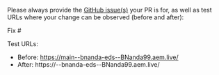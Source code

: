 Please always provide the [GitHub issue(s)](../issues) your PR is for, as well as test URLs where your change can be observed (before and after):

Fix #<gh-issue-id>

Test URLs:
- Before: https://main--bnanda-eds--BNanda99.aem.live/
- After: https://<branch>--bnanda-eds--BNanda99.aem.live/
